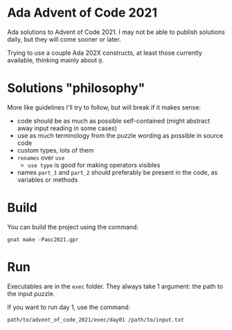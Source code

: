 # Ada Advent of Code 2021

Ada solutions to Advent of Code 2021. I may not be able to publish solutions
daily, but they will come sooner or later.

Trying to use a couple Ada 202X constructs, at least those currently available,
thinking mainly about `@`.

# Solutions "philosophy"

More like guidelines I'll try to follow, but will break if it makes sense:

- code should be as much as possible self-contained (might abstract away input reading in some cases)
- use as much terminology from the puzzle wording as possible in source code
- custom types, lots of them
- `renames` over `use`
    - `use type` is good for making operators visibles
- names `part_1` and `part_2` should preferably be present in the code, as variables or methods

# Build

You can build the project using the command:

`gnat make -Paoc2021.gpr`

# Run

Executables are in the `exec` folder. They always take 1 argument: the path to
the input puzzle.

If you want to run day 1, use the command:

`path/to/advent_of_code_2021/exec/day01 /path/to/input.txt`

